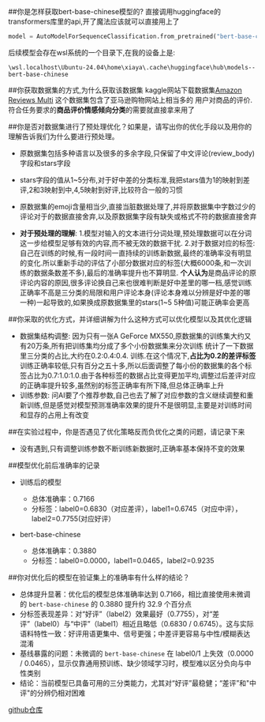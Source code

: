 ##你是怎样获取bert-base-chinese模型的?
直接调用huggingface的transformers库里的api,开了魔法应该就可以直接用上了
```python
model = AutoModelForSequenceClassification.from_pretrained("bert-base-chinese", num_labels=3)
```
后续模型会存在wsl系统的一个目录下,在我的设备上是:
```
\wsl.localhost\Ubuntu-24.04\home\xiaya\.cache\huggingface\hub\models--bert-base-chinese
```

##你获取数据集的方式,为什么获取该数据集
kaggle网站下载数据集[Amazon Reviews Multi](https://www.kaggle.com/datasets/mexwell/amazon-reviews-multi)
这个数据集包含了亚马逊购物网站上相当多的 用户对商品的评价.符合任务要求的**商品评价情感倾向分类**的需要就直接拿来用了

##你是否对数据集进行了预处理优化？如果是，请写出你的优化手段以及用你的理解告诉我们为什么要进行预处理。
- 原数据集包括多种语言以及很多的多余字段,只保留了中文评论(review_body)字段和stars字段
- stars字段的值从1~5分布,对于好中差的分类标准,我把stars值为1的映射到差评,2和3映射到中,4,5映射到好评,比较符合一般的习惯
- 原数据集的emoji含量相当少,直接当脏数据处理了,并将原数据集中字数过少的评论对于的数据直接舍弃,以及原数据集字段有缺失或格式不符的数据直接舍弃

- **对于预处理的理解**:
  1.模型对输入的文本进行分词处理,预处理数据可以在分词这一步给模型足够有效的内容,而不被无效的数据干扰.
  2.对于数据对应的标签:
  自己在训练的时候,有一段时间一直持续的训练新数据,最终的准确率没有明显的变化.所以重新手动的评估了小部分数据对应的标签(大概6000条,和一次训练的数据条数差不多),最后的准确率提升也不算明显.
  **个人认为**是商品评论的原评论内容的原因,很多评论换自己来也很难判断是好中差里的哪一档,感觉训练正确率不高是三分类的局限和用户评论本身(评论本身难以分辨是好中差的哪一种)一起导致的,如果换成原数据集里的stars(1~5 5种值)可能正确率会更高
  
##你采取的优化方式，并详细讲解为什么这种方式可以优化模型以及其优化逻辑
- 数据集结构调整: 因为只有一张A GeForce MX550,原数据集的训练集大约又有20万条,所有把训练集均分成了多个小份数据集来分次训练
统计了一下数据里三分类的占比,大约在0.2:0.4:0.4. 训练.在这个情况下,**占比为0.2的差评标签**训练正确率较低,只有百分之五十多,所以后面调整了每小份的数据集的各个标签占比为0.7:1.0:1.0.由于各种标签的数据占比变得更加平均,调整过后差评对应的正确率提升较多,虽然别的标签正确率有所下降,但总体正确率上升
- 训练参数:
问AI要了个推荐参数,自己也去了解了对应参数的含义继续调整和重新训练,但是感觉对模型预测准确率效果的提升不是很明显,主要是对训练时间和显存的占用上有改变

##在实验过程中，你是否遇见了优化策略反而负优化之类的问题，请记录下来
- 没有遇到,只有调整训练参数不断训练新数据时,正确率基本保持不变的效果

##模型优化前后准确率的记录
- 训练后的模型
  - 总体准确率：0.7166
  - 分标签：label0=0.6830（对应差评），label1=0.6745（对应中评），label2=0.7755(对应好评）

- bert-base-chinese
  - 总体准确率：0.3880
  - 分标签：label0=0.0000，label1=0.0465，label2=0.9235

##你对优化后的模型在验证集上的准确率有什么样的结论？
- 总体提升显著：优化后的模型总体准确率达到 0.7166，相比直接使用未微调的 `bert-base-chinese` 的 0.3880 提升约 32.9 个百分点
- 分标签表现差异：对“好评”（label2）效果最好（0.7755），对“差评”（label0）与“中评”（label1）相近且略低（0.6830 / 0.6745）。这与实际语料特性一致：好评用语更集中、信号更强；中差评更容易与中性/模糊表达混淆
- 基线暴露的问题：未微调的 `bert-base-chinese` 在 label0/1 上失效（0.0000 / 0.0465），显示仅靠通用预训练、缺少领域学习时，模型难以区分负向与中性类别
- 结论：当前模型已具备可用的三分类能力，尤其对“好评”最稳健；“差评”和"中评"的分辨仍相对困难

[github仓库](https://github.com/fanxiaya/deep-learning-task)





